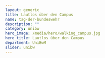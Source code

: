 ```yaml
---
layout: generic
title: Lautlos über den Campus
name: tag-der-bundeswehr
description: ""
category: unibw
hero_image: /media/hero/walking_campus.jpg
hero_title: Lautlos über den Campus
department: UniBwM
slider: unibw
---
```

